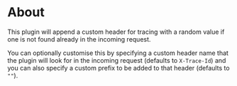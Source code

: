 # About

This plugin will append a custom header for tracing with a random value if one is not found already in the incoming request.

You can optionally customise this by specifying a custom header name that the plugin will look for in the incoming request (defaults to `X-Trace-Id`) and you can also specify a custom prefix to be added to that header (defaults to `""`).